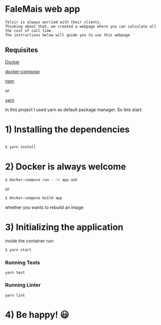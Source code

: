 
# FaleMais web app

    Telzir is always worried with their clients.
    Thinking about that, we created a webpage where you can calculate all the cost of call time.
    The instructions below will guide you to use this webpage

## Requisites

[Docker](https://www.docker.com)

[docker-compose](https://docs.docker.com/compose)

[npm](https://www.npmjs.com) 

or

[yarn](https://yarnpkg.com) 


In this project I used yarn as default package manager. So lets start:

# 1) Installing the dependencies
```bash

$ yarn install
```

# 2) Docker is always welcome
```bash
$ docker-compose run --rm app ash
```

or

```bash
$ docker-compose build app 
```
whether you wants to rebuild an image


# 3) Initializing the application
inside the container run:
```bash
$ yarn start
```

### Running Tests

    yarn test

### Running Linter

    yarn lint

# 4) Be happy! :smiley:
```
